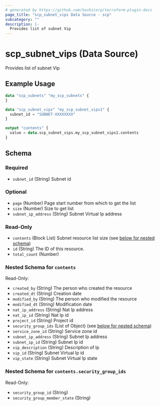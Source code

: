 ```yaml
---
# generated by https://github.com/hashicorp/terraform-plugin-docs
page_title: "scp_subnet_vips Data Source - scp"
subcategory: ""
description: |-
  Provides list of subnet Vip
---
```


# scp_subnet_vips (Data Source)

Provides list of subnet Vip

## Example Usage

```terraform
data "scp_subnets" "my_scp_subnets" {
}

data "scp_subnet_vips" "my_scp_subnet_vips1" {
  subnet_id = "SUBNET-XXXXXXXX"
}

output "contents" {
  value = data.scp_subnet_vips.my_scp_subnet_vips1.contents
}
```

<!-- schema generated by tfplugindocs -->
## Schema

### Required

- `subnet_id` (String) Subnet id

### Optional

- `page` (Number) Page start number from which to get the list
- `size` (Number) Size to get list
- `subnet_ip_address` (String) Subnet Virtual Ip address

### Read-Only

- `contents` (Block List) Subnet resource list size (see [below for nested schema](#nestedblock--contents))
- `id` (String) The ID of this resource.
- `total_count` (Number)

<a id="nestedblock--contents"></a>
### Nested Schema for `contents`

Read-Only:

- `created_by` (String) The person who created the resource
- `created_dt` (String) Creation date
- `modified_by` (String) The person who modified the resource
- `modified_dt` (String) Modification date
- `nat_ip_address` (String) Nat Ip address
- `nat_ip_id` (String) Nat Ip id
- `project_id` (String) Project id
- `security_group_ids` (List of Object) (see [below for nested schema](#nestedatt--contents--security_group_ids))
- `service_zone_id` (String) Service zone id
- `subnet_ip_address` (String) Subnet Ip address
- `subnet_ip_id` (String) Subnet Ip id
- `vip_description` (String) Description of Ip
- `vip_id` (String) Subnet Virtual Ip id
- `vip_state` (String) Subnet Virtual Ip state

<a id="nestedatt--contents--security_group_ids"></a>
### Nested Schema for `contents.security_group_ids`

Read-Only:

- `security_group_id` (String)
- `security_group_member_state` (String)


